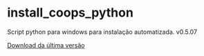 # install_coops_python

Script python para windows para instalação automatizada. v0.5.07

[Download da última versão](https://github.com/dalraf/install_coops_python/releases/download/v0.5.07/install_coops_python.exe)
